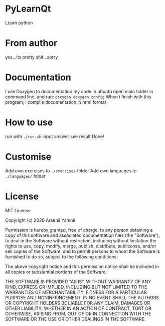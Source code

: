 # PyLearnQt
Learn python
# From author
yes...its pretty shit...sorry
# Documentation
I use Doxygen to documentation my code
in ubuntu open main folder in command line, and run:
`doxygen doxygen.config`
When i finish with this program, i compile documentation in html format
# How to use
run with `./run.sh`
input answer
see result
Done!
# Customise
Add own exercises to `./exercise/` folder
Add own languages to `./languages/` folder
# License
MIT License

Copyright (c) 2020 Arsenii Yamnii

Permission is hereby granted, free of charge, to any person obtaining a copy
of this software and associated documentation files (the "Software"), to deal
in the Software without restriction, including without limitation the rights
to use, copy, modify, merge, publish, distribute, sublicense, and/or sell
copies of the Software, and to permit persons to whom the Software is
furnished to do so, subject to the following conditions:

The above copyright notice and this permission notice shall be included in all
copies or substantial portions of the Software.

THE SOFTWARE IS PROVIDED "AS IS", WITHOUT WARRANTY OF ANY KIND, EXPRESS OR
IMPLIED, INCLUDING BUT NOT LIMITED TO THE WARRANTIES OF MERCHANTABILITY,
FITNESS FOR A PARTICULAR PURPOSE AND NONINFRINGEMENT. IN NO EVENT SHALL THE
AUTHORS OR COPYRIGHT HOLDERS BE LIABLE FOR ANY CLAIM, DAMAGES OR OTHER
LIABILITY, WHETHER IN AN ACTION OF CONTRACT, TORT OR OTHERWISE, ARISING FROM,
OUT OF OR IN CONNECTION WITH THE SOFTWARE OR THE USE OR OTHER DEALINGS IN THE
SOFTWARE.
